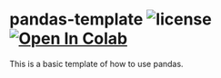 # pandas-template ![license](https://img.shields.io/github/license/pouyaardehkhani/pandas-template.svg) <a href="https://colab.research.google.com/github/pouyaardehkhani/pandas-template/blob/master/Pandas.ipynb" target="_parent\"><img src="https://colab.research.google.com/assets/colab-badge.svg" alt="Open In Colab"/></a>
This is a basic template of how to use pandas.
